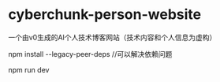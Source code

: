 # cyberchunk-person-website
一个由v0生成的AI个人技术博客网站（技术内容和个人信息为虚构）

<!-- 安装依赖的说明 -->
npm install --legacy-peer-deps //可以解决依赖问题

<!-- 运行的说明 -->
npm run dev